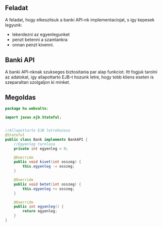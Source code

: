 <h2>Feladat</h2>

A feladat, hogy elkeszitsuk a banki API-nk implementaciojat, s igy kepesek legyunk:

- lekerdezni az egyenlegunket
- penzt betenni a szamlankra
- onnan penzt kivenni.

<h2>Banki API</h2>

A banki API-nknak szukseges biztositania par alap funkciot. Itt fogjuk tarolni az adatokat, igy allapottarto EJB-t 
hozunk letre, hogy tobb kliens eseten is szeparaltan szolgaljon ki minket.

<h2>Megoldas</h2>

```java
package hu.webvalto;

import javax.ejb.Stateful;


//Allapottarto EJB letrehozasa
@Stateful
public class Bank implements BankAPI {
    //Egyenleg tarolasa
    private int egyenleg = 0;

    @Override
    public void kivet(int osszeg) {
        this.egyenleg -= osszeg;
    }

    @Override
    public void betet(int osszeg) {
        this.egyenleg += osszeg;
    }

    @Override
    public int egyenleg() {
        return egyenleg;
    }
}
```